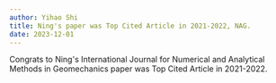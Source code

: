 ```yaml
---
author: Yihao Shi
title: Ning's paper was Top Cited Article in 2021-2022, NAG.
date: 2023-12-01
---
```


Congrats to Ning's International Journal for Numerical and Analytical Methods in Geomechanics paper was Top Cited Article in 2021-2022.

<!--more-->
